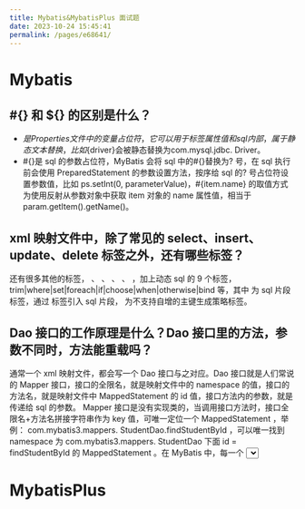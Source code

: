 ```yaml
---
title: Mybatis&MybatisPlus 面试题
date: 2023-10-24 15:45:41
permalink: /pages/e68641/
---
```

# Mybatis
## #{} 和 ${} 的区别是什么？

- ${}是 Properties 文件中的变量占位符，它可以用于标签属性值和 sql 内部，属于静态文本替换，比如${driver}会被静态替换为com.mysql.jdbc. Driver。
- #{}是 sql 的参数占位符，MyBatis 会将 sql 中的#{}替换为? 号，在 sql 执行前会使用 PreparedStatement 的参数设置方法，按序给 sql 的? 号占位符设置参数值，比如 ps.setInt(0, parameterValue)，#{item.name} 的取值方式为使用反射从参数对象中获取 item 对象的 name 属性值，相当于 param.getItem().getName()。

## xml 映射文件中，除了常见的 select、insert、update、delete 标签之外，还有哪些标签？
 还有很多其他的标签， <resultMap> 、 <parameterMap> 、 <sql> 、 <include> 、 <selectKey> ，加上动态 sql 的 9 个标签， trim|where|set|foreach|if|choose|when|otherwise|bind 等，其中 <sql> 为 sql 片段标签，通过 <include> 标签引入 sql 片段， <selectKey> 为不支持自增的主键生成策略标签。

## Dao 接口的工作原理是什么？Dao 接口里的方法，参数不同时，方法能重载吗？
 通常一个 xml 映射文件，都会写一个 Dao 接口与之对应。Dao 接口就是人们常说的 Mapper 接口，接口的全限名，就是映射文件中的 namespace 的值，接口的方法名，就是映射文件中 MappedStatement 的 id 值，接口方法内的参数，就是传递给 sql 的参数。 Mapper 接口是没有实现类的，当调用接口方法时，接口全限名+方法名拼接字符串作为 key 值，可唯一定位一个 MappedStatement ，举例： com.mybatis3.mappers. StudentDao.findStudentById ，可以唯一找到 namespace 为 com.mybatis3.mappers. StudentDao 下面 id = findStudentById 的 MappedStatement 。在 MyBatis 中，每一个 <select> 、 <insert> 、 <update> 、 <delete> 标签，都会被解析为一个 MappedStatement 对象。
 Dao 接口里的方法可以重载，但是 Mybatis 的 xml 里面的 ID 不允许重复。  


# MybatisPlus


